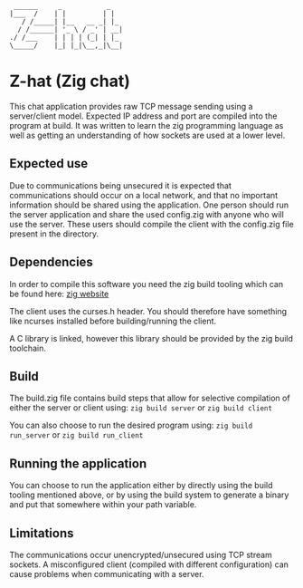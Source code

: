 ```
 ______     _           _
|___  /    | |         | |
   / /_____| |__   __ _| |_
  / /______| '_ \ / _' | __|
./ /___    | | | | (_| | |_
\_____/    |_| |_|\__,_|\__|
```


# Z-hat (Zig chat)
This chat application provides raw TCP message sending using a server/client model.
Expected IP address and port are compiled into the program at build.
It was written to learn the zig programming language as well as getting an understanding of how sockets are used at a lower level.

## Expected use
Due to communications being unsecured it is expected that communications should occur on a local network, and that no important information should be shared using the application.
One person should run the server application and share the used config.zig with anyone who will use the server. These users should compile the client with the config.zig file present in the directory.

## Dependencies
In order to compile this software you need the zig build tooling which can be found here: [zig website](https://ziglang.org/download/)

The client uses the curses.h header. You should therefore have something like ncurses installed before building/running the client.

A C library is linked, however this library should be provided by the zig build toolchain.

## Build
The build.zig file contains build steps that allow for selective compilation of either the server or client using:
`zig build server` or `zig build client`

You can also choose to run the desired program using:
`zig build run_server` or `zig build run_client`

## Running the application
You can choose to run the application either by directly using the build tooling mentioned above, or by using the build system to generate a binary and put that somewhere within your path variable.

## Limitations
The communications occur unencrypted/unsecured using TCP stream sockets.
A misconfigured client (compiled with different configuration) can cause problems when communicating with a server.
